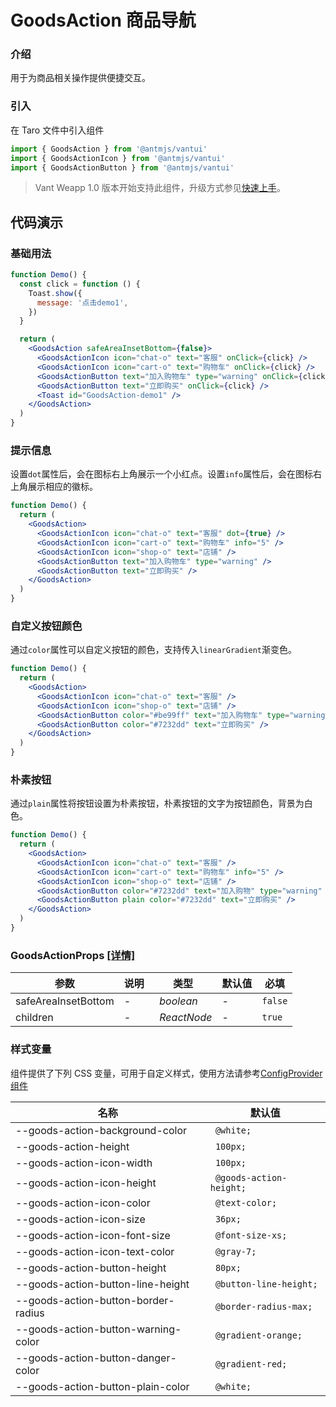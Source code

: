 # GoodsAction 商品导航

### 介绍

用于为商品相关操作提供便捷交互。

### 引入

在 Taro 文件中引入组件

```js
import { GoodsAction } from '@antmjs/vantui'
import { GoodsActionIcon } from '@antmjs/vantui'
import { GoodsActionButton } from '@antmjs/vantui'
```

> Vant Weapp 1.0 版本开始支持此组件，升级方式参见[快速上手](#/quickstart)。

## 代码演示

### 基础用法

```jsx
function Demo() {
  const click = function () {
    Toast.show({
      message: '点击demo1',
    })
  }

  return (
    <GoodsAction safeAreaInsetBottom={false}>
      <GoodsActionIcon icon="chat-o" text="客服" onClick={click} />
      <GoodsActionIcon icon="cart-o" text="购物车" onClick={click} />
      <GoodsActionButton text="加入购物车" type="warning" onClick={click} />
      <GoodsActionButton text="立即购买" onClick={click} />
      <Toast id="GoodsAction-demo1" />
    </GoodsAction>
  )
}
```

### 提示信息

设置`dot`属性后，会在图标右上角展示一个小红点。设置`info`属性后，会在图标右上角展示相应的徽标。

```jsx
function Demo() {
  return (
    <GoodsAction>
      <GoodsActionIcon icon="chat-o" text="客服" dot={true} />
      <GoodsActionIcon icon="cart-o" text="购物车" info="5" />
      <GoodsActionIcon icon="shop-o" text="店铺" />
      <GoodsActionButton text="加入购物车" type="warning" />
      <GoodsActionButton text="立即购买" />
    </GoodsAction>
  )
}
```

### 自定义按钮颜色

通过`color`属性可以自定义按钮的颜色，支持传入`linearGradient`渐变色。

```jsx
function Demo() {
  return (
    <GoodsAction>
      <GoodsActionIcon icon="chat-o" text="客服" />
      <GoodsActionIcon icon="shop-o" text="店铺" />
      <GoodsActionButton color="#be99ff" text="加入购物车" type="warning" />
      <GoodsActionButton color="#7232dd" text="立即购买" />
    </GoodsAction>
  )
}
```

### 朴素按钮

通过`plain`属性将按钮设置为朴素按钮，朴素按钮的文字为按钮颜色，背景为白色。

```jsx
function Demo() {
  return (
    <GoodsAction>
      <GoodsActionIcon icon="chat-o" text="客服" />
      <GoodsActionIcon icon="cart-o" text="购物车" info="5" />
      <GoodsActionIcon icon="shop-o" text="店铺" />
      <GoodsActionButton color="#7232dd" text="加入购物" type="warning" />
      <GoodsActionButton plain color="#7232dd" text="立即购买" />
    </GoodsAction>
  )
}
```

### GoodsActionProps [[详情]](https://github.com/AntmJS/vantui/tree/main/packages/vantui/types/goods-action.d.ts)

| 参数                | 说明 | 类型                         | 默认值 | 必填    |
| ------------------- | ---- | ---------------------------- | ------ | ------- |
| safeAreaInsetBottom | -    | _&nbsp;&nbsp;boolean<br/>_   | -      | `false` |
| children            | -    | _&nbsp;&nbsp;ReactNode<br/>_ | -      | `true`  |

### 样式变量

组件提供了下列 CSS 变量，可用于自定义样式，使用方法请参考[ConfigProvider 组件](https://antmjs.github.io/vantui/#/config-provider)

| 名称                                | 默认值                   |
| ----------------------------------- | ------------------------ |
| --goods-action-background-color     | ` @white;`               |
| --goods-action-height               | ` 100px;`                |
| --goods-action-icon-width           | ` 100px;`                |
| --goods-action-icon-height          | ` @goods-action-height;` |
| --goods-action-icon-color           | ` @text-color;`          |
| --goods-action-icon-size            | ` 36px;`                 |
| --goods-action-icon-font-size       | ` @font-size-xs;`        |
| --goods-action-icon-text-color      | ` @gray-7;`              |
| --goods-action-button-height        | ` 80px;`                 |
| --goods-action-button-line-height   | ` @button-line-height;`  |
| --goods-action-button-border-radius | ` @border-radius-max;`   |
| --goods-action-button-warning-color | ` @gradient-orange;`     |
| --goods-action-button-danger-color  | ` @gradient-red;`        |
| --goods-action-button-plain-color   | ` @white;`               |
